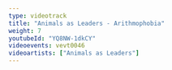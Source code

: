 ```yaml
---
type: videotrack
title: "Animals as Leaders - Arithmophobia"
weight: 7
youtubeId: "YQ8NW-1dkCY"
videoevents: vevt0046
videoartists: ["Animals as Leaders"]
---
```

